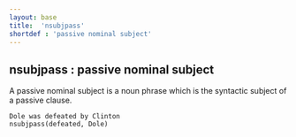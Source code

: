 ```yaml
---
layout: base
title:  'nsubjpass'
shortdef : 'passive nominal subject'
---
```



## nsubjpass : passive nominal subject
A passive nominal subject is a noun phrase which is the syntactic subject of a passive clause. 

~~~ sdparse
Dole was defeated by Clinton
nsubjpass(defeated, Dole)
~~~

 

